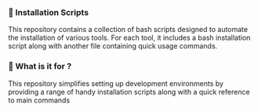 ### :pushpin: Installation Scripts

This repository contains a collection of bash scripts designed to automate the installation of various tools. For each tool, it includes a bash installation script along with another file containing quick usage commands.

### :pushpin: What is it for ?

This repository simplifies setting up development environments by providing a range of handy installation scripts along with a quick reference to main commands 
